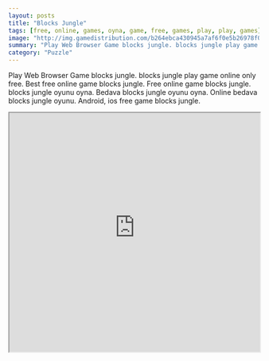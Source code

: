 ```yaml
---
layout: posts
title: "Blocks Jungle"
tags: [free, online, games, oyna, game, free, games, play, play, games]
image: "http://img.gamedistribution.com/b264ebca430945a7af6f0e5b26978f01.jpg"
summary: "Play Web Browser Game blocks jungle. blocks jungle play game online only free. Best free online game blocks jungle. Free online game blocks jungle. blocks jungle oyunu oyna. Bedava blocks jungle oyunu oyna. Online bedava blocks jungle oyunu. Android, ios free game blocks jungle."
category: "Puzzle"
---
```


Play Web Browser Game blocks jungle. blocks jungle play game online only free. Best free online game blocks jungle. Free online game blocks jungle. blocks jungle oyunu oyna. Bedava blocks jungle oyunu oyna. Online bedava blocks jungle oyunu. Android, ios free game blocks jungle.

<iframe width="100%" height="480px;" src="http://html5.gamedistribution.com/b264ebca430945a7af6f0e5b26978f01/"></iframe>